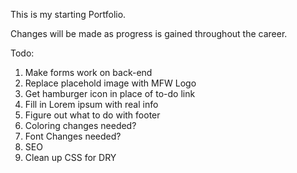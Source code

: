 This is my starting Portfolio.

Changes will be made as progress is gained throughout the career.

Todo:

1. Make forms work on back-end
2. Replace placehold image with MFW Logo
3. Get hamburger icon in place of to-do link
4. Fill in Lorem ipsum with real info
5. Figure out what to do with footer
6. Coloring changes needed?
7. Font Changes needed?
8. SEO
9. Clean up CSS for DRY
